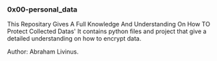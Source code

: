 ### 0x00-personal_data

This Repositary Gives A Full Knowledge And Understanding On How TO Protect Collected Datas'
It contains python files and project that give a detailed understanding on how to encrypt data.

Author: Abraham Livinus.
